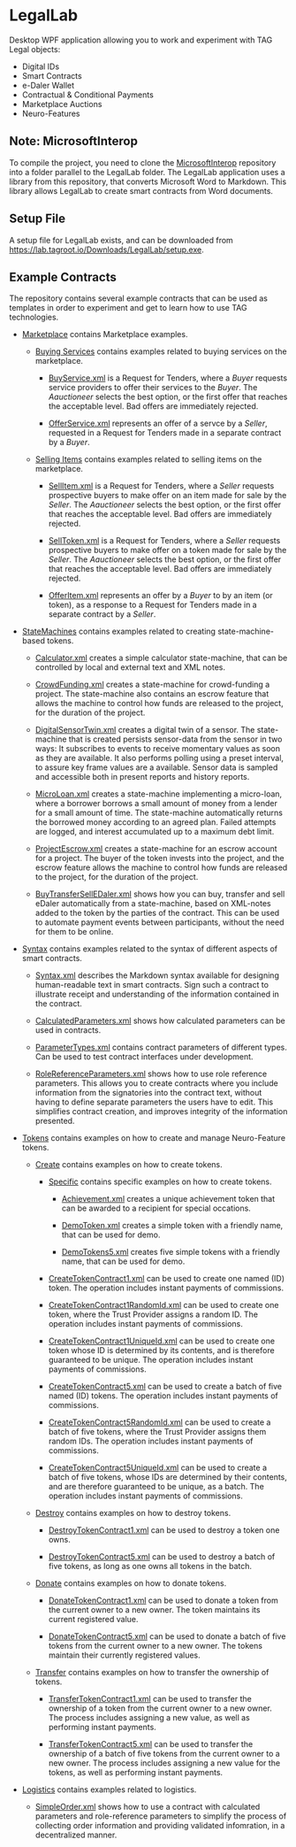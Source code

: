 LegalLab
==============

Desktop WPF application allowing you to work and experiment with TAG Legal objects: 

* Digital IDs
* Smart Contracts
* e-Daler Wallet
* Contractual & Conditional Payments
* Marketplace Auctions
* Neuro-Features

Note: MicrosoftInterop
-------------------------

To compile the project, you need to clone the [MicrosoftInterop](https://github.com/Trust-Anchor-Group/MicrosoftInterop) repository
into a folder parallel to the LegalLab folder. The LegalLab application uses a library from this repository, that converts
Microsoft Word to Markdown. This library allows LegalLab to create smart contracts from Word documents.

Setup File
-------------

A setup file for LegalLab exists, and can be downloaded from <https://lab.tagroot.io/Downloads/LegalLab/setup.exe>.

Example Contracts
----------------------

The repository contains several example contracts that can be used as templates in order to experiment and get to learn how to use 
TAG technologies.

* [Marketplace](ExampleContracts/Marketplace) contains Marketplace examples.

	* [Buying Services](ExampleContracts/Marketplace/Buying) contains examples related to buying services on the marketplace.

		* [BuyService.xml](ExampleContracts/Marketplace/Buying/BuyService.xml) is a Request for Tenders, where a *Buyer* requests 
		service providers to offer their services to the *Buyer*. The *Aauctioneer* selects the best option, or the first offer that reaches 
		the acceptable level. Bad offers are immediately rejected.

		* [OfferService.xml](ExampleContracts/Marketplace/Buying/OfferService.xml) represents an offer of a servce by a *Seller*, 
		requested in a Request for Tenders made in a separate contract by a *Buyer*.

	* [Selling Items](ExampleContracts/Marketplace/Selling) contains examples related to selling items on the marketplace.

		* [SellItem.xml](ExampleContracts/Marketplace/Selling/SellItem.xml) is a Request for Tenders, where a *Seller* requests 
		prospective buyers to make offer on an item made for sale by the *Seller*. The *Aauctioneer* selects the best option, or the first 
		offer that reaches the acceptable level. Bad offers are immediately rejected.

		* [SellToken.xml](ExampleContracts/Marketplace/Selling/SellToken.xml) is a Request for Tenders, where a *Seller* requests 
		prospective buyers to make offer on a token made for sale by the *Seller*. The *Aauctioneer* selects the best option, or the first 
		offer that reaches the acceptable level. Bad offers are immediately rejected.

		* [OfferItem.xml](ExampleContracts/Marketplace/Selling/OfferItem.xml) represents an offer by a *Buyer* to by an item
		(or token), as a response to a Request for Tenders made in a separate contract by a *Seller*.

* [StateMachines](ExampleContracts/StateMachines) contains examples related to creating state-machine-based tokens.

	* [Calculator.xml](ExampleContracts/StateMachines/Calculator.xml) creates a simple calculator state-machine, that can be controlled
	by local and external text and XML notes.

	* [CrowdFunding.xml](ExampleContracts/StateMachines/CrowdFunding.xml) creates a state-machine for crowd-funding a project. The
	state-machine also contains an escrow feature that allows the machine to control how funds are released to the project, for the
	duration of the project.
	
	* [DigitalSensorTwin.xml](ExampleContracts/StateMachines/DigitalSensorTwin.xml) creates a digital twin of a sensor. The
	state-machine that is created persists sensor-data from the sensor in two ways: It subscribes to events to receive
	momentary values as soon as they are available. It also performs polling using a preset interval, to assure key frame values
	are a available. Sensor data is sampled and accessible both in present reports and history reports.

	* [MicroLoan.xml](ExampleContracts/StateMachines/MicroLoan.xml) creates a state-machine implementing a micro-loan, where a borrower
	borrows a small amount of money from a lender for a small amount of time. The state-machine automatically returns the borrowed money
	according to an agreed plan. Failed attempts are logged, and interest accumulated up to a maximum debt limit.

	* [ProjectEscrow.xml](ExampleContracts/StateMachines/ProjectEscrow.xml) creates a state-machine for an escrow account for a project.
	The buyer of the token invests into the project, and the escrow feature allows the machine to control how funds are released to the 
	project, for the duration of the project.

	* [BuyTransferSellEDaler.xml](ExampleContracts/StateMachines/BuyTransferSellEDaler.xml) shows how you can buy, transfer and
	sell eDaler automatically from a state-machine, based on XML-notes added to the token by the parties of the contract. This
	can be used to automate payment events between participants, without the need for them to be online.

* [Syntax](ExampleContracts/Syntax) contains examples related to the syntax of different aspects of smart contracts.

	* [Syntax.xml](ExampleContracts/Syntax/Markdown.xml) describes the Markdown syntax available for designing human-readable text in
	smart contracts. Sign such a contract to illustrate receipt and understanding of the information contained in the contract.

	* [CalculatedParameters.xml](ExampleContracts/Syntax/CalculatedParameters.xml) shows how calculated parameters can be used in contracts.

	* [ParameterTypes.xml](ExampleContracts/Syntax/ParameterTypes.xml) contains contract parameters of different types. Can be used to
	test contract interfaces under development.

	* [RoleReferenceParameters.xml](ExampleContracts/Syntax/RoleReferenceParameters.xml) shows how to use role reference parameters.
	This allows you to create contracts where you include information from the signatories into the contract text, without having
	to define separate parameters the users have to edit. This simplifies contract creation, and improves integrity of the information
	presented.

* [Tokens](ExampleContracts/Tokens) contains examples on how to create and manage Neuro-Feature tokens.

	* [Create](ExampleContracts/Tokens/Create) contains examples on how to create tokens.

		* [Specific](ExampleContracts/Tokens/Create/Specific) contains specific examples on how to create tokens.

			* [Achievement.xml](ExampleContracts/Tokens/Create/Specific/Achievement.xml) creates a unique achievement token
			that can be awarded to a recipient for special occations.

			* [DemoToken.xml](ExampleContracts/Tokens/Create/Specific/DemoToken.xml) creates a simple token with a friendly name, that can
			be used for demo.

			* [DemoTokens5.xml](ExampleContracts/Tokens/Create/Specific/DemoTokens5.xml) creates five simple tokens with a friendly 
			name, that can be used for demo.

		* [CreateTokenContract1.xml](ExampleContracts/Tokens/Create/CreateTokenContract1.xml) can be used to create one named (ID) token.
		The operation includes instant payments of commissions.

		* [CreateTokenContract1RandomId.xml](ExampleContracts/Tokens/Create/CreateTokenContract1RandomId.xml) can be used to create one token,
		where the Trust Provider assigns a random ID. The operation includes instant payments of commissions.
		
		* [CreateTokenContract1UniqueId.xml](ExampleContracts/Tokens/Create/CreateTokenContract1UniqueId.xml) can be used to create one token whose
		ID is determined by its contents, and is therefore guaranteed to be unique. The operation includes instant payments of commissions.
		
		* [CreateTokenContract5.xml](ExampleContracts/Tokens/Create/CreateTokenContract5.xml) can be used to create a batch of five named (ID) 
		tokens. The operation includes instant payments of commissions.

		* [CreateTokenContract5RandomId.xml](ExampleContracts/Tokens/Create/CreateTokenContract5RandomId.xml) can be used to create a batch
		of five tokens, where the Trust Provider assigns them random IDs. The operation includes instant payments of commissions.
		
		* [CreateTokenContract5UniqueId.xml](ExampleContracts/Tokens/Create/CreateTokenContract5UniqueId.xml) can be used to create a batch
		of five tokens, whose IDs are determined by their contents, and are therefore guaranteed to be unique, as a batch. The operation 
		includes instant payments of commissions.

	* [Destroy](ExampleContracts/Tokens/Destroy) contains examples on how to destroy tokens.
	
		* [DestroyTokenContract1.xml](ExampleContracts/Tokens/Destroy/DestroyTokenContract1.xml) can be used to destroy a token one owns.
	
		* [DestroyTokenContract5.xml](ExampleContracts/Tokens/Destroy/DestroyTokenContract5.xml) can be used to destroy a batch of five tokens,
		as long as one owns all tokens in the batch.

	* [Donate](ExampleContracts/Tokens/Donate) contains examples on how to donate tokens.
	
		* [DonateTokenContract1.xml](ExampleContracts/Tokens/Donate/DonateTokenContract1.xml) can be used to donate a
		token from the current owner to a new owner. The token maintains its current registered value.
	
		* [DonateTokenContract5.xml](ExampleContracts/Tokens/Donate/DonateTokenContract5.xml) can be used to donate a
		batch of five tokens from the current owner to a new owner. The tokens maintain their currently registered values.

	* [Transfer](ExampleContracts/Tokens/Transfer) contains examples on how to transfer the ownership of tokens.
	
		* [TransferTokenContract1.xml](ExampleContracts/Tokens/Transfer/TransferTokenContract1.xml) can be used to transfer the ownership of a
		token from the current owner to a new owner. The process includes assigning a new value, as well as performing instant payments.
	
		* [TransferTokenContract5.xml](ExampleContracts/Tokens/Transfer/TransferTokenContract5.xml) can be used to transfer the ownership of a
		batch of five tokens from the current owner to a new owner. The process includes assigning a new value for the tokens, as well as 
		performing instant payments.

* [Logistics](ExampleContracts/Logistics) contains examples related to logistics.

	* [SimpleOrder.xml](ExampleContracts/Logistics/SimpleOrder.xml) shows how to use a contract with calculated parameters and role-reference parameters
	to simplify the process of collecting order information and providing validated infomration, in a decentralized manner.
